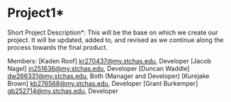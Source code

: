 # Project1*
Short Project Description*:
This will be the base on which we create our project. It will be updated, added to, and revised as we continue along the process towards the final product.

Members:
[Kaden	Roof]	kr270437@my.stchas.edu,	Developer
[Jacob	Nagel]	jn251636@my.stchas.edu,	Developer
[Duncan	Waddle]	dw266331@my.stchas.edu,	Both (Manager and Developer)
[Kurejake	Brown]	kb276568@my.stchas.edu,	Developer
[Grant	Burkemper]	gb252714@my.stchas.edu,	Developer
